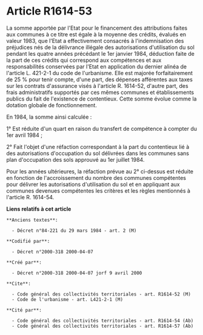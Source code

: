 # Article R1614-53

La somme apportée par l'Etat pour le financement des attributions faites aux communes à ce titre est égale à la moyenne des
crédits, évalués en valeur 1983, que l'Etat a effectivement consacrés à l'indemnisation des préjudices nés de la délivrance
illégale des autorisations d'utilisation du sol pendant les quatre années précédant le 1er janvier 1984, déduction faite de
la part de ces crédits qui correspond aux compétences et aux responsabilités conservées par l'Etat en application du dernier
alinéa de l'article L. 421-2-1 du code de l'urbanisme. Elle est majorée forfaitairement de 25 % pour tenir compte, d'une
part, des dépenses afférentes aux taxes sur les contrats d'assurance visés à l'article R. 1614-52, d'autre part, des frais
administratifs supportés par ces mêmes communes et établissements publics du fait de l'existence de contentieux. Cette somme
évolue comme la dotation globale de fonctionnement.

En 1984, la somme ainsi calculée :

1° Est réduite d'un quart en raison du transfert de compétence à compter du 1er avril 1984 ;

2° Fait l'objet d'une réfaction correspondant à la part du contentieux lié à des autorisations d'occupation du sol délivrées
dans les communes sans plan d'occupation des sols approuvé au 1er juillet 1984.

Pour les années ultérieures, la réfaction prévue au 2° ci-dessus est réduite en fonction de l'accroissement du nombre des
communes compétentes pour délivrer les autorisations d'utilisation du sol et en appliquant aux communes devenues compétentes
les critères et les règles mentionnés à l'article R. 1614-54.

**Liens relatifs à cet article**

	**Anciens textes**:

	  - Décret n°84-221 du 29 mars 1984 - art. 2 (M)

	**Codifié par**:

	  - Décret n°2000-318 2000-04-07

	**Créé par**:

	  - Décret n°2000-318 2000-04-07 jorf 9 avril 2000

	**Cite**:

	  - Code général des collectivités territoriales - art. R1614-52 (M)
	  - Code de l'urbanisme - art. L421-2-1 (M)

	**Cité par**:

	  - Code général des collectivités territoriales - art. R1614-54 (Ab)
	  - Code général des collectivités territoriales - art. R1614-57 (Ab)

